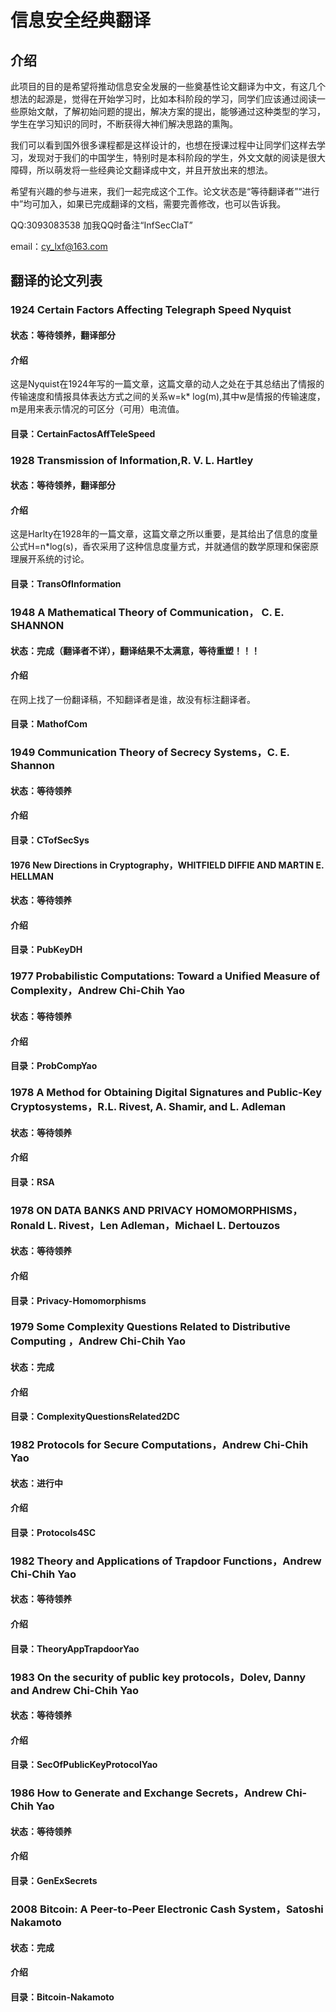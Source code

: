 # 信息安全经典翻译

## 介绍
此项目的目的是希望将推动信息安全发展的一些奠基性论文翻译为中文，有这几个想法的起源是，觉得在开始学习时，比如本科阶段的学习，同学们应该通过阅读一些原始文献，了解初始问题的提出，解决方案的提出，能够通过这种类型的学习，学生在学习知识的同时，不断获得大神们解决思路的熏陶。


我们可以看到国外很多课程都是这样设计的，也想在授课过程中让同学们这样去学习，发现对于我们的中国学生，特别时是本科阶段的学生，外文文献的阅读是很大障碍，所以萌发将一些经典论文翻译成中文，并且开放出来的想法。


希望有兴趣的参与进来，我们一起完成这个工作。论文状态是“等待翻译者”“进行中”均可加入，如果已完成翻译的文档，需要完善修改，也可以告诉我。


QQ:3093083538 加我QQ时备注“InfSecClaT”

email：cy_lxf@163.com

## 翻译的论文列表

### 1924 Certain Factors Affecting Telegraph Speed  Nyquist
#### 状态：等待领养，翻译部分
#### 介绍
这是Nyquist在1924年写的一篇文章，这篇文章的动人之处在于其总结出了情报的传输速度和情报具体表达方式之间的关系w=k* log(m),其中w是情报的传输速度，m是用来表示情况的可区分（可用）电流值。

#### 目录：CertainFactosAffTeleSpeed

### 1928 Transmission of Information,R. V. L. Hartley

#### 状态：等待领养，翻译部分
#### 介绍
这是Harlty在1928年的一篇文章，这篇文章之所以重要，是其给出了信息的度量公式H=n*log(s)，香农采用了这种信息度量方式，并就通信的数学原理和保密原理展开系统的讨论。

#### 目录：TransOfInformation

### 1948 A Mathematical Theory of Communication， C. E. SHANNON

#### 状态：完成（翻译者不详），翻译结果不太满意，等待重塑！！！

#### 介绍 
在网上找了一份翻译稿，不知翻译者是谁，故没有标注翻译者。


#### 目录：MathofCom

### 1949 Communication Theory of Secrecy Systems，C. E. Shannon

#### 状态：等待领养
#### 介绍 


#### 目录：CTofSecSys

#### 1976 New Directions in Cryptography，WHITFIELD DIFFIE AND MARTIN E. HELLMAN

#### 状态：等待领养
#### 介绍 


#### 目录：PubKeyDH

### 1977 Probabilistic Computations: Toward a Unified Measure of Complexity，Andrew Chi-Chih Yao

#### 状态：等待领养
#### 介绍 


#### 目录：ProbCompYao


### 1978 A Method for Obtaining Digital Signatures and Public-Key Cryptosystems，R.L. Rivest, A. Shamir, and L. Adleman 

#### 状态：等待领养

#### 介绍 


#### 目录：RSA


### 1978 ON DATA BANKS AND PRIVACY HOMOMORPHISMS，Ronald L. Rivest，Len Adleman，Michael L. Dertouzos

#### 状态：等待领养

#### 介绍 


#### 目录：Privacy-Homomorphisms



### 1979 Some Complexity Questions Related to Distributive Computing ，Andrew Chi-Chih Yao

#### 状态：完成

#### 介绍 


#### 目录：ComplexityQuestionsRelated2DC



### 1982 Protocols for Secure Computations，Andrew Chi-Chih Yao

#### 状态：进行中

#### 介绍 


#### 目录：Protocols4SC


### 1982 Theory and Applications of Trapdoor Functions，Andrew Chi-Chih Yao

#### 状态：等待领养

#### 介绍 


#### 目录：TheoryAppTrapdoorYao



### 1983 On the security of public key protocols，Dolev, Danny and Andrew Chi-Chih Yao

#### 状态：等待领养

#### 介绍 


#### 目录：SecOfPublicKeyProtocolYao



### 1986 How to Generate and Exchange Secrets，Andrew Chi-Chih Yao

#### 状态：等待领养

#### 介绍 


#### 目录：GenExSecrets



### 2008 Bitcoin: A Peer-to-Peer Electronic Cash System，Satoshi Nakamoto

#### 状态：完成

#### 介绍 


#### 目录：Bitcoin-Nakamoto